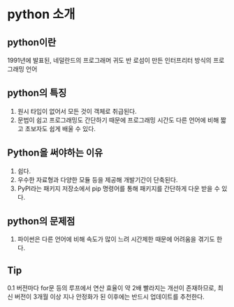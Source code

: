 # python 소개  
  
## python이란  
1991년에 발표된, 네덜란드의 프로그래머 귀도 반 로섬이 만든 인터프리터 방식의 프로그래밍 언어  

## python의 특징 
1. 원시 타입이 없어서 모든 것이 객체로 취급된다.  
2. 문법이 쉽고 프로그래밍도 간단하기 때문에 프로그래밍 시간도 다른 언어에 비해 짧고 초보자도 쉽게 배울 수 있다.  

## Python을 써야하는 이유  
1. 쉽다.  
2. 우수한 자료형과 다양한 모듈 등을 제공해 개발기간이 단축된다.  
3. PyPI라는 패키지 저장소에서 pip 명령어를 통해 패키지를 간단하게 다운 받을 수 있다.  

## python의 문제점  
1. 파이썬은 다른 언어에 비해 속도가 많이 느려 시간제한 때문에 어려움을 겪기도 한다.  

## Tip
0.1 버전마다 for문 등의 루프에서 연산 효율이 약 2배 빨라지는 개선이 존재하므로,
최신 버전이 3개월 이상 지나 안정화가 된 이후에는 반드시 업데이트를 추천한다.

